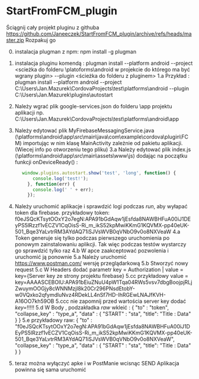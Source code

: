 # StartFromFCM_plugin
Ściągnij cały projekt pluginu z githuba https://github.com/Janeeczek/StartFromFCM_plugin/archive/refs/heads/master.zip 
Rozpakuj go


0. instalacja plugman z npm: npm install -g plugman

1. instalacja pluginu komendą : plugman install --platform android --project <scieżka do folderu \platoforms\android w projekcie do którego ma być wgrany plugin> --plugin <ścieżka do folderu z pluginem>
1.a Przykład : plugman install --platform android --project C:\Users\Jan.Mazurek\CordovaProjects\test\platforms\android --plugin C:\Users\Jan.Mazurek\plugins\autostart

2. Należy wgrać plik google-services.json do folderu \app projektu aplikacji np. C:\Users\Jan.Mazurek\CordovaProjects\test\platforms\android\app
3. Należy edytować plik MyFirebaseMessagingService.java (\platforms\android\app\src\main\java\com\example\cordova\plugin\FCM) importując w nim klasę MainActivity zależnie od pakietu aplikacji. (Wiecej info po otworzeniu tego pliku)
3.a Należy edytować plik index.js (\platforms\android\app\src\main\assets\www\js) dodając na początku funkcji onDeviceReady() : 
```javascript
      window.plugins.autostart.show('test', 'long', function() {
          console.log('test!');
        }, function(err) {
          console.log(' ' + err);
        });
```

4. Należy uruchomić aplikacje i sprawdzić logi podczas *run*, aby wyłapać token dla firebase. przykładowy token: f0eJSQcKTsytOOxY2o7egN:APA91bGdAqw1jEsfda8NAWBHFuA00iJ1DEyPS5lRzzf1vECZV1CqOisS-Ri_m_ikS52kpMwiKKmG1KQVMX-pp40eUK-501_Bqe3YaLvtrRM3AYdAQ71iSJVsWVB0qVNbO9v0o8NXVeaW
4.a Token generuje się tylko podczas pierwszego uruchomienia po ponowym zainstalowaniu aplikcji. Tak więc podczas testów wystarczy go sprawdzić tylko raz
4.b W apce zaakceptować pozwolenia i uruchomić ją ponownie
5.a Należy uruchomić https://www.postman.com/ wersję przeglądarkową
5.b Stworzyć nowy request
5.c W Headers dodać parametr key = Authorization | value = key={Server key ze strony projektu firebase}
5.cc przykładowy value = key=AAAASCEBOlU:APA91bEiuZNuU4pW1Tqa04RWs5vsv7dbgBoojpjRLjZwuymOOGjy8cWNNMzjl8k20Cr296PNsdEtobY-w0VQxko2qfymdluNvz4RDekLL4nSf7HD-IhRGEwLNAJfKVH-A16OO7kh59OB
5.ccc nie zapomnij przed wartościa server key dodać *key=*!!!!!
5.d W Body , podzakładka *raw* wkleić :
{
"to" : "token",
"collapse_key" : "type_a",
"data" : {
"START" : "sta",
"title": "Title : Data"
}
}
5.e przykładowy raw:
{
"to" : "f0eJSQcKTsytOOxY2o7egN:APA91bGdAqw1jEsfda8NAWBHFuA00iJ1DEyPS5lRzzf1vECZV1CqOisS-Ri_m_ikS52kpMwiKKmG1KQVMX-pp40eUK-501_Bqe3YaLvtrRM3AYdAQ71iSJVsWVB0qVNbO9v0o8NXVeaW",
"collapse_key" : "type_a",
"data" : {
"START" : "sta",
"title": "Title : Data"
}
}




6. teraz można wyłączyć apke i w PostManie wcisnąc SEND
Aplikacja powinna się sama uruchomić
